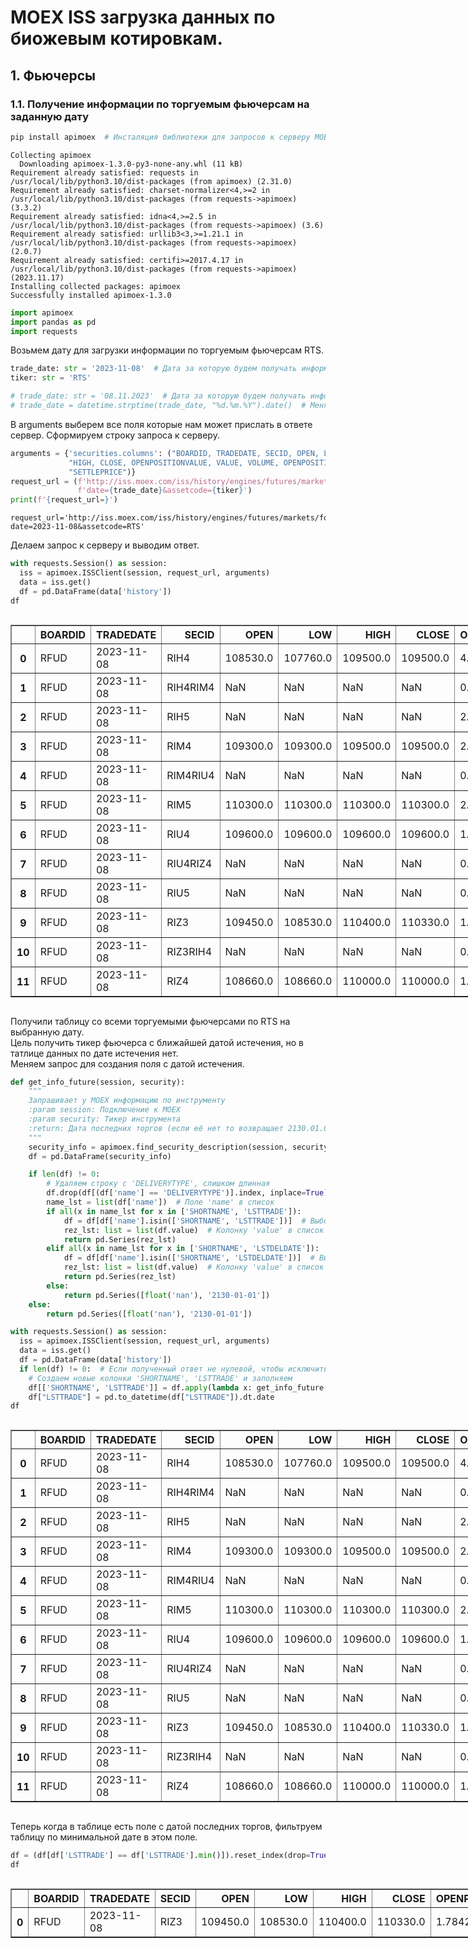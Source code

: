 # MOEX ISS загрузка данных по биожевым котировкам.

## 1. Фьючерсы

### 1.1. Получение информации по торгуемым фьючерсам на заданную дату


```python
pip install apimoex  # Инсталяция библиотеки для запросов к серверу MOEX
```

    Collecting apimoex
      Downloading apimoex-1.3.0-py3-none-any.whl (11 kB)
    Requirement already satisfied: requests in /usr/local/lib/python3.10/dist-packages (from apimoex) (2.31.0)
    Requirement already satisfied: charset-normalizer<4,>=2 in /usr/local/lib/python3.10/dist-packages (from requests->apimoex) (3.3.2)
    Requirement already satisfied: idna<4,>=2.5 in /usr/local/lib/python3.10/dist-packages (from requests->apimoex) (3.6)
    Requirement already satisfied: urllib3<3,>=1.21.1 in /usr/local/lib/python3.10/dist-packages (from requests->apimoex) (2.0.7)
    Requirement already satisfied: certifi>=2017.4.17 in /usr/local/lib/python3.10/dist-packages (from requests->apimoex) (2023.11.17)
    Installing collected packages: apimoex
    Successfully installed apimoex-1.3.0
    


```python
import apimoex
import pandas as pd
import requests
```

Возьмем дату для загрузки информации по торгуемым фьючерсам RTS.


```python
trade_date: str = '2023-11-08'  # Дата за которую будем получать информацию
tiker: str = 'RTS'

# trade_date: str = '08.11.2023'  # Дата за которую будем получать информацию
# trade_date = datetime.strptime(trade_date, "%d.%m.%Y").date()  # Меняем тип у даты
```

В arguments выберем все поля которые нам может прислать в ответе сервер.
Сформируем строку запроса к серверу.


```python
arguments = {'securities.columns': ("BOARDID, TRADEDATE, SECID, OPEN, LOW, "
             "HIGH, CLOSE, OPENPOSITIONVALUE, VALUE, VOLUME, OPENPOSITION, "
             "SETTLEPRICE")}
request_url = (f'http://iss.moex.com/iss/history/engines/futures/markets/forts/securities.json?'
               f'date={trade_date}&assetcode={tiker}')
print(f'{request_url=}')
```

    request_url='http://iss.moex.com/iss/history/engines/futures/markets/forts/securities.json?date=2023-11-08&assetcode=RTS'
    

Делаем запрос к серверу и выводим ответ.


```python
with requests.Session() as session:
  iss = apimoex.ISSClient(session, request_url, arguments)
  data = iss.get()
  df = pd.DataFrame(data['history'])
df
```





  <div id="df-984a94d1-a21a-47a9-b699-5cb3de6cdbf4" class="colab-df-container">
    <div>
<style scoped>
    .dataframe tbody tr th:only-of-type {
        vertical-align: middle;
    }

    .dataframe tbody tr th {
        vertical-align: top;
    }

    .dataframe thead th {
        text-align: right;
    }
</style>
<table border="1" class="dataframe">
  <thead>
    <tr style="text-align: right;">
      <th></th>
      <th>BOARDID</th>
      <th>TRADEDATE</th>
      <th>SECID</th>
      <th>OPEN</th>
      <th>LOW</th>
      <th>HIGH</th>
      <th>CLOSE</th>
      <th>OPENPOSITIONVALUE</th>
      <th>VALUE</th>
      <th>VOLUME</th>
      <th>OPENPOSITION</th>
      <th>SETTLEPRICE</th>
      <th>SWAPRATE</th>
    </tr>
  </thead>
  <tbody>
    <tr>
      <th>0</th>
      <td>RFUD</td>
      <td>2023-11-08</td>
      <td>RIH4</td>
      <td>108530.0</td>
      <td>107760.0</td>
      <td>109500.0</td>
      <td>109500.0</td>
      <td>4.586878e+08</td>
      <td>7.419192e+07</td>
      <td>371.0</td>
      <td>2280</td>
      <td>109500.0</td>
      <td>0.0</td>
    </tr>
    <tr>
      <th>1</th>
      <td>RFUD</td>
      <td>2023-11-08</td>
      <td>RIH4RIM4</td>
      <td>NaN</td>
      <td>NaN</td>
      <td>NaN</td>
      <td>NaN</td>
      <td>0.000000e+00</td>
      <td>NaN</td>
      <td>NaN</td>
      <td>0</td>
      <td>0.0</td>
      <td>NaN</td>
    </tr>
    <tr>
      <th>2</th>
      <td>RFUD</td>
      <td>2023-11-08</td>
      <td>RIH5</td>
      <td>NaN</td>
      <td>NaN</td>
      <td>NaN</td>
      <td>NaN</td>
      <td>2.900099e+06</td>
      <td>NaN</td>
      <td>NaN</td>
      <td>14</td>
      <td>112750.0</td>
      <td>0.0</td>
    </tr>
    <tr>
      <th>3</th>
      <td>RFUD</td>
      <td>2023-11-08</td>
      <td>RIM4</td>
      <td>109300.0</td>
      <td>109300.0</td>
      <td>109500.0</td>
      <td>109500.0</td>
      <td>2.373911e+07</td>
      <td>1.807854e+06</td>
      <td>9.0</td>
      <td>118</td>
      <td>109500.0</td>
      <td>0.0</td>
    </tr>
    <tr>
      <th>4</th>
      <td>RFUD</td>
      <td>2023-11-08</td>
      <td>RIM4RIU4</td>
      <td>NaN</td>
      <td>NaN</td>
      <td>NaN</td>
      <td>NaN</td>
      <td>0.000000e+00</td>
      <td>NaN</td>
      <td>NaN</td>
      <td>0</td>
      <td>100.0</td>
      <td>NaN</td>
    </tr>
    <tr>
      <th>5</th>
      <td>RFUD</td>
      <td>2023-11-08</td>
      <td>RIM5</td>
      <td>110300.0</td>
      <td>110300.0</td>
      <td>110300.0</td>
      <td>110300.0</td>
      <td>2.674963e+07</td>
      <td>2.026487e+05</td>
      <td>1.0</td>
      <td>132</td>
      <td>110300.0</td>
      <td>0.0</td>
    </tr>
    <tr>
      <th>6</th>
      <td>RFUD</td>
      <td>2023-11-08</td>
      <td>RIU4</td>
      <td>109600.0</td>
      <td>109600.0</td>
      <td>109600.0</td>
      <td>109600.0</td>
      <td>1.047086e+07</td>
      <td>2.013626e+05</td>
      <td>1.0</td>
      <td>52</td>
      <td>109600.0</td>
      <td>0.0</td>
    </tr>
    <tr>
      <th>7</th>
      <td>RFUD</td>
      <td>2023-11-08</td>
      <td>RIU4RIZ4</td>
      <td>NaN</td>
      <td>NaN</td>
      <td>NaN</td>
      <td>NaN</td>
      <td>0.000000e+00</td>
      <td>NaN</td>
      <td>NaN</td>
      <td>0</td>
      <td>400.0</td>
      <td>NaN</td>
    </tr>
    <tr>
      <th>8</th>
      <td>RFUD</td>
      <td>2023-11-08</td>
      <td>RIU5</td>
      <td>NaN</td>
      <td>NaN</td>
      <td>NaN</td>
      <td>NaN</td>
      <td>0.000000e+00</td>
      <td>NaN</td>
      <td>NaN</td>
      <td>0</td>
      <td>116000.0</td>
      <td>0.0</td>
    </tr>
    <tr>
      <th>9</th>
      <td>RFUD</td>
      <td>2023-11-08</td>
      <td>RIZ3</td>
      <td>109450.0</td>
      <td>108530.0</td>
      <td>110400.0</td>
      <td>110330.0</td>
      <td>1.784279e+10</td>
      <td>1.160192e+10</td>
      <td>57614.0</td>
      <td>88016</td>
      <td>110340.0</td>
      <td>0.0</td>
    </tr>
    <tr>
      <th>10</th>
      <td>RFUD</td>
      <td>2023-11-08</td>
      <td>RIZ3RIH4</td>
      <td>NaN</td>
      <td>NaN</td>
      <td>NaN</td>
      <td>NaN</td>
      <td>0.000000e+00</td>
      <td>NaN</td>
      <td>NaN</td>
      <td>0</td>
      <td>-840.0</td>
      <td>NaN</td>
    </tr>
    <tr>
      <th>11</th>
      <td>RFUD</td>
      <td>2023-11-08</td>
      <td>RIZ4</td>
      <td>108660.0</td>
      <td>108660.0</td>
      <td>110000.0</td>
      <td>110000.0</td>
      <td>1.576360e+07</td>
      <td>4.017331e+05</td>
      <td>2.0</td>
      <td>78</td>
      <td>110000.0</td>
      <td>0.0</td>
    </tr>
  </tbody>
</table>
</div>
    <div class="colab-df-buttons">

  <div class="colab-df-container">
    <button class="colab-df-convert" onclick="convertToInteractive('df-984a94d1-a21a-47a9-b699-5cb3de6cdbf4')"
            title="Convert this dataframe to an interactive table."
            style="display:none;">

  <svg xmlns="http://www.w3.org/2000/svg" height="24px" viewBox="0 -960 960 960">
    <path d="M120-120v-720h720v720H120Zm60-500h600v-160H180v160Zm220 220h160v-160H400v160Zm0 220h160v-160H400v160ZM180-400h160v-160H180v160Zm440 0h160v-160H620v160ZM180-180h160v-160H180v160Zm440 0h160v-160H620v160Z"/>
  </svg>
    </button>

  <style>
    .colab-df-container {
      display:flex;
      gap: 12px;
    }

    .colab-df-convert {
      background-color: #E8F0FE;
      border: none;
      border-radius: 50%;
      cursor: pointer;
      display: none;
      fill: #1967D2;
      height: 32px;
      padding: 0 0 0 0;
      width: 32px;
    }

    .colab-df-convert:hover {
      background-color: #E2EBFA;
      box-shadow: 0px 1px 2px rgba(60, 64, 67, 0.3), 0px 1px 3px 1px rgba(60, 64, 67, 0.15);
      fill: #174EA6;
    }

    .colab-df-buttons div {
      margin-bottom: 4px;
    }

    [theme=dark] .colab-df-convert {
      background-color: #3B4455;
      fill: #D2E3FC;
    }

    [theme=dark] .colab-df-convert:hover {
      background-color: #434B5C;
      box-shadow: 0px 1px 3px 1px rgba(0, 0, 0, 0.15);
      filter: drop-shadow(0px 1px 2px rgba(0, 0, 0, 0.3));
      fill: #FFFFFF;
    }
  </style>

    <script>
      const buttonEl =
        document.querySelector('#df-984a94d1-a21a-47a9-b699-5cb3de6cdbf4 button.colab-df-convert');
      buttonEl.style.display =
        google.colab.kernel.accessAllowed ? 'block' : 'none';

      async function convertToInteractive(key) {
        const element = document.querySelector('#df-984a94d1-a21a-47a9-b699-5cb3de6cdbf4');
        const dataTable =
          await google.colab.kernel.invokeFunction('convertToInteractive',
                                                    [key], {});
        if (!dataTable) return;

        const docLinkHtml = 'Like what you see? Visit the ' +
          '<a target="_blank" href=https://colab.research.google.com/notebooks/data_table.ipynb>data table notebook</a>'
          + ' to learn more about interactive tables.';
        element.innerHTML = '';
        dataTable['output_type'] = 'display_data';
        await google.colab.output.renderOutput(dataTable, element);
        const docLink = document.createElement('div');
        docLink.innerHTML = docLinkHtml;
        element.appendChild(docLink);
      }
    </script>
  </div>


<div id="df-9726d1fa-1f5e-4d92-b8d6-2085a12c7548">
  <button class="colab-df-quickchart" onclick="quickchart('df-9726d1fa-1f5e-4d92-b8d6-2085a12c7548')"
            title="Suggest charts"
            style="display:none;">

<svg xmlns="http://www.w3.org/2000/svg" height="24px"viewBox="0 0 24 24"
     width="24px">
    <g>
        <path d="M19 3H5c-1.1 0-2 .9-2 2v14c0 1.1.9 2 2 2h14c1.1 0 2-.9 2-2V5c0-1.1-.9-2-2-2zM9 17H7v-7h2v7zm4 0h-2V7h2v10zm4 0h-2v-4h2v4z"/>
    </g>
</svg>
  </button>

<style>
  .colab-df-quickchart {
      --bg-color: #E8F0FE;
      --fill-color: #1967D2;
      --hover-bg-color: #E2EBFA;
      --hover-fill-color: #174EA6;
      --disabled-fill-color: #AAA;
      --disabled-bg-color: #DDD;
  }

  [theme=dark] .colab-df-quickchart {
      --bg-color: #3B4455;
      --fill-color: #D2E3FC;
      --hover-bg-color: #434B5C;
      --hover-fill-color: #FFFFFF;
      --disabled-bg-color: #3B4455;
      --disabled-fill-color: #666;
  }

  .colab-df-quickchart {
    background-color: var(--bg-color);
    border: none;
    border-radius: 50%;
    cursor: pointer;
    display: none;
    fill: var(--fill-color);
    height: 32px;
    padding: 0;
    width: 32px;
  }

  .colab-df-quickchart:hover {
    background-color: var(--hover-bg-color);
    box-shadow: 0 1px 2px rgba(60, 64, 67, 0.3), 0 1px 3px 1px rgba(60, 64, 67, 0.15);
    fill: var(--button-hover-fill-color);
  }

  .colab-df-quickchart-complete:disabled,
  .colab-df-quickchart-complete:disabled:hover {
    background-color: var(--disabled-bg-color);
    fill: var(--disabled-fill-color);
    box-shadow: none;
  }

  .colab-df-spinner {
    border: 2px solid var(--fill-color);
    border-color: transparent;
    border-bottom-color: var(--fill-color);
    animation:
      spin 1s steps(1) infinite;
  }

  @keyframes spin {
    0% {
      border-color: transparent;
      border-bottom-color: var(--fill-color);
      border-left-color: var(--fill-color);
    }
    20% {
      border-color: transparent;
      border-left-color: var(--fill-color);
      border-top-color: var(--fill-color);
    }
    30% {
      border-color: transparent;
      border-left-color: var(--fill-color);
      border-top-color: var(--fill-color);
      border-right-color: var(--fill-color);
    }
    40% {
      border-color: transparent;
      border-right-color: var(--fill-color);
      border-top-color: var(--fill-color);
    }
    60% {
      border-color: transparent;
      border-right-color: var(--fill-color);
    }
    80% {
      border-color: transparent;
      border-right-color: var(--fill-color);
      border-bottom-color: var(--fill-color);
    }
    90% {
      border-color: transparent;
      border-bottom-color: var(--fill-color);
    }
  }
</style>

  <script>
    async function quickchart(key) {
      const quickchartButtonEl =
        document.querySelector('#' + key + ' button');
      quickchartButtonEl.disabled = true;  // To prevent multiple clicks.
      quickchartButtonEl.classList.add('colab-df-spinner');
      try {
        const charts = await google.colab.kernel.invokeFunction(
            'suggestCharts', [key], {});
      } catch (error) {
        console.error('Error during call to suggestCharts:', error);
      }
      quickchartButtonEl.classList.remove('colab-df-spinner');
      quickchartButtonEl.classList.add('colab-df-quickchart-complete');
    }
    (() => {
      let quickchartButtonEl =
        document.querySelector('#df-9726d1fa-1f5e-4d92-b8d6-2085a12c7548 button');
      quickchartButtonEl.style.display =
        google.colab.kernel.accessAllowed ? 'block' : 'none';
    })();
  </script>
</div>
    </div>
  </div>




Получили таблицу со всеми торгуемыми фьючерсами по RTS на выбранную дату.  
Цель получить тикер фьючерса с ближайшей датой истечения, но в татлице данных по дате истечения нет.  
Меняем запрос для создания поля с датой истечения.


```python
def get_info_future(session, security):
    """
    Запрашивает у MOEX информацию по инструменту
    :param session: Подключение к MOEX
    :param security: Тикер инструмента
    :return: Дата последних торгов (если её нет то возвращает 2130.01.01), короткое имя
    """
    security_info = apimoex.find_security_description(session, security)
    df = pd.DataFrame(security_info)

    if len(df) != 0:
        # Удаляем строку с 'DELIVERYTYPE', слишком длинная
        df.drop(df[(df['name'] == 'DELIVERYTYPE')].index, inplace=True)
        name_lst = list(df['name'])  # Поле 'name' в список
        if all(x in name_lst for x in ['SHORTNAME', 'LSTTRADE']):
            df = df[df['name'].isin(['SHORTNAME', 'LSTTRADE'])]  # Выборка необходимых строк
            rez_lst: list = list(df.value)  # Колонку 'value' в список
            return pd.Series(rez_lst)
        elif all(x in name_lst for x in ['SHORTNAME', 'LSTDELDATE']):
            df = df[df['name'].isin(['SHORTNAME', 'LSTDELDATE'])]  # Выборка необходимых строк
            rez_lst: list = list(df.value)  # Колонку 'value' в список
            return pd.Series(rez_lst)
        else:
            return pd.Series([float('nan'), '2130-01-01'])
    else:
        return pd.Series([float('nan'), '2130-01-01'])

with requests.Session() as session:
  iss = apimoex.ISSClient(session, request_url, arguments)
  data = iss.get()
  df = pd.DataFrame(data['history'])
  if len(df) != 0:  # Если полученный ответ не нулевой, чтобы исключить выходные дни
    # Создаем новые колонки 'SHORTNAME', 'LSTTRADE' и заполняем
    df[['SHORTNAME', 'LSTTRADE']] = df.apply(lambda x: get_info_future(session, x['SECID']), axis=1)
    df["LSTTRADE"] = pd.to_datetime(df["LSTTRADE"]).dt.date
df
```





  <div id="df-bd56dae9-c0aa-4225-bd0e-2981149fc124" class="colab-df-container">
    <div>
<style scoped>
    .dataframe tbody tr th:only-of-type {
        vertical-align: middle;
    }

    .dataframe tbody tr th {
        vertical-align: top;
    }

    .dataframe thead th {
        text-align: right;
    }
</style>
<table border="1" class="dataframe">
  <thead>
    <tr style="text-align: right;">
      <th></th>
      <th>BOARDID</th>
      <th>TRADEDATE</th>
      <th>SECID</th>
      <th>OPEN</th>
      <th>LOW</th>
      <th>HIGH</th>
      <th>CLOSE</th>
      <th>OPENPOSITIONVALUE</th>
      <th>VALUE</th>
      <th>VOLUME</th>
      <th>OPENPOSITION</th>
      <th>SETTLEPRICE</th>
      <th>SWAPRATE</th>
      <th>SHORTNAME</th>
      <th>LSTTRADE</th>
    </tr>
  </thead>
  <tbody>
    <tr>
      <th>0</th>
      <td>RFUD</td>
      <td>2023-11-08</td>
      <td>RIH4</td>
      <td>108530.0</td>
      <td>107760.0</td>
      <td>109500.0</td>
      <td>109500.0</td>
      <td>4.586878e+08</td>
      <td>7.419192e+07</td>
      <td>371.0</td>
      <td>2280</td>
      <td>109500.0</td>
      <td>0.0</td>
      <td>RTS-3.24</td>
      <td>2024-03-21</td>
    </tr>
    <tr>
      <th>1</th>
      <td>RFUD</td>
      <td>2023-11-08</td>
      <td>RIH4RIM4</td>
      <td>NaN</td>
      <td>NaN</td>
      <td>NaN</td>
      <td>NaN</td>
      <td>0.000000e+00</td>
      <td>NaN</td>
      <td>NaN</td>
      <td>0</td>
      <td>0.0</td>
      <td>NaN</td>
      <td>NaN</td>
      <td>2130-01-01</td>
    </tr>
    <tr>
      <th>2</th>
      <td>RFUD</td>
      <td>2023-11-08</td>
      <td>RIH5</td>
      <td>NaN</td>
      <td>NaN</td>
      <td>NaN</td>
      <td>NaN</td>
      <td>2.900099e+06</td>
      <td>NaN</td>
      <td>NaN</td>
      <td>14</td>
      <td>112750.0</td>
      <td>0.0</td>
      <td>RTS-3.25</td>
      <td>2025-03-20</td>
    </tr>
    <tr>
      <th>3</th>
      <td>RFUD</td>
      <td>2023-11-08</td>
      <td>RIM4</td>
      <td>109300.0</td>
      <td>109300.0</td>
      <td>109500.0</td>
      <td>109500.0</td>
      <td>2.373911e+07</td>
      <td>1.807854e+06</td>
      <td>9.0</td>
      <td>118</td>
      <td>109500.0</td>
      <td>0.0</td>
      <td>RTS-6.24</td>
      <td>2024-06-20</td>
    </tr>
    <tr>
      <th>4</th>
      <td>RFUD</td>
      <td>2023-11-08</td>
      <td>RIM4RIU4</td>
      <td>NaN</td>
      <td>NaN</td>
      <td>NaN</td>
      <td>NaN</td>
      <td>0.000000e+00</td>
      <td>NaN</td>
      <td>NaN</td>
      <td>0</td>
      <td>100.0</td>
      <td>NaN</td>
      <td>NaN</td>
      <td>2130-01-01</td>
    </tr>
    <tr>
      <th>5</th>
      <td>RFUD</td>
      <td>2023-11-08</td>
      <td>RIM5</td>
      <td>110300.0</td>
      <td>110300.0</td>
      <td>110300.0</td>
      <td>110300.0</td>
      <td>2.674963e+07</td>
      <td>2.026487e+05</td>
      <td>1.0</td>
      <td>132</td>
      <td>110300.0</td>
      <td>0.0</td>
      <td>RTS-6.25</td>
      <td>2025-06-19</td>
    </tr>
    <tr>
      <th>6</th>
      <td>RFUD</td>
      <td>2023-11-08</td>
      <td>RIU4</td>
      <td>109600.0</td>
      <td>109600.0</td>
      <td>109600.0</td>
      <td>109600.0</td>
      <td>1.047086e+07</td>
      <td>2.013626e+05</td>
      <td>1.0</td>
      <td>52</td>
      <td>109600.0</td>
      <td>0.0</td>
      <td>RTS-9.24</td>
      <td>2024-09-19</td>
    </tr>
    <tr>
      <th>7</th>
      <td>RFUD</td>
      <td>2023-11-08</td>
      <td>RIU4RIZ4</td>
      <td>NaN</td>
      <td>NaN</td>
      <td>NaN</td>
      <td>NaN</td>
      <td>0.000000e+00</td>
      <td>NaN</td>
      <td>NaN</td>
      <td>0</td>
      <td>400.0</td>
      <td>NaN</td>
      <td>NaN</td>
      <td>2130-01-01</td>
    </tr>
    <tr>
      <th>8</th>
      <td>RFUD</td>
      <td>2023-11-08</td>
      <td>RIU5</td>
      <td>NaN</td>
      <td>NaN</td>
      <td>NaN</td>
      <td>NaN</td>
      <td>0.000000e+00</td>
      <td>NaN</td>
      <td>NaN</td>
      <td>0</td>
      <td>116000.0</td>
      <td>0.0</td>
      <td>RTS-9.25</td>
      <td>2025-09-18</td>
    </tr>
    <tr>
      <th>9</th>
      <td>RFUD</td>
      <td>2023-11-08</td>
      <td>RIZ3</td>
      <td>109450.0</td>
      <td>108530.0</td>
      <td>110400.0</td>
      <td>110330.0</td>
      <td>1.784279e+10</td>
      <td>1.160192e+10</td>
      <td>57614.0</td>
      <td>88016</td>
      <td>110340.0</td>
      <td>0.0</td>
      <td>RTS-12.23</td>
      <td>2023-12-21</td>
    </tr>
    <tr>
      <th>10</th>
      <td>RFUD</td>
      <td>2023-11-08</td>
      <td>RIZ3RIH4</td>
      <td>NaN</td>
      <td>NaN</td>
      <td>NaN</td>
      <td>NaN</td>
      <td>0.000000e+00</td>
      <td>NaN</td>
      <td>NaN</td>
      <td>0</td>
      <td>-840.0</td>
      <td>NaN</td>
      <td>NaN</td>
      <td>2130-01-01</td>
    </tr>
    <tr>
      <th>11</th>
      <td>RFUD</td>
      <td>2023-11-08</td>
      <td>RIZ4</td>
      <td>108660.0</td>
      <td>108660.0</td>
      <td>110000.0</td>
      <td>110000.0</td>
      <td>1.576360e+07</td>
      <td>4.017331e+05</td>
      <td>2.0</td>
      <td>78</td>
      <td>110000.0</td>
      <td>0.0</td>
      <td>RTS-12.24</td>
      <td>2024-12-19</td>
    </tr>
  </tbody>
</table>
</div>
    <div class="colab-df-buttons">

  <div class="colab-df-container">
    <button class="colab-df-convert" onclick="convertToInteractive('df-bd56dae9-c0aa-4225-bd0e-2981149fc124')"
            title="Convert this dataframe to an interactive table."
            style="display:none;">

  <svg xmlns="http://www.w3.org/2000/svg" height="24px" viewBox="0 -960 960 960">
    <path d="M120-120v-720h720v720H120Zm60-500h600v-160H180v160Zm220 220h160v-160H400v160Zm0 220h160v-160H400v160ZM180-400h160v-160H180v160Zm440 0h160v-160H620v160ZM180-180h160v-160H180v160Zm440 0h160v-160H620v160Z"/>
  </svg>
    </button>

  <style>
    .colab-df-container {
      display:flex;
      gap: 12px;
    }

    .colab-df-convert {
      background-color: #E8F0FE;
      border: none;
      border-radius: 50%;
      cursor: pointer;
      display: none;
      fill: #1967D2;
      height: 32px;
      padding: 0 0 0 0;
      width: 32px;
    }

    .colab-df-convert:hover {
      background-color: #E2EBFA;
      box-shadow: 0px 1px 2px rgba(60, 64, 67, 0.3), 0px 1px 3px 1px rgba(60, 64, 67, 0.15);
      fill: #174EA6;
    }

    .colab-df-buttons div {
      margin-bottom: 4px;
    }

    [theme=dark] .colab-df-convert {
      background-color: #3B4455;
      fill: #D2E3FC;
    }

    [theme=dark] .colab-df-convert:hover {
      background-color: #434B5C;
      box-shadow: 0px 1px 3px 1px rgba(0, 0, 0, 0.15);
      filter: drop-shadow(0px 1px 2px rgba(0, 0, 0, 0.3));
      fill: #FFFFFF;
    }
  </style>

    <script>
      const buttonEl =
        document.querySelector('#df-bd56dae9-c0aa-4225-bd0e-2981149fc124 button.colab-df-convert');
      buttonEl.style.display =
        google.colab.kernel.accessAllowed ? 'block' : 'none';

      async function convertToInteractive(key) {
        const element = document.querySelector('#df-bd56dae9-c0aa-4225-bd0e-2981149fc124');
        const dataTable =
          await google.colab.kernel.invokeFunction('convertToInteractive',
                                                    [key], {});
        if (!dataTable) return;

        const docLinkHtml = 'Like what you see? Visit the ' +
          '<a target="_blank" href=https://colab.research.google.com/notebooks/data_table.ipynb>data table notebook</a>'
          + ' to learn more about interactive tables.';
        element.innerHTML = '';
        dataTable['output_type'] = 'display_data';
        await google.colab.output.renderOutput(dataTable, element);
        const docLink = document.createElement('div');
        docLink.innerHTML = docLinkHtml;
        element.appendChild(docLink);
      }
    </script>
  </div>


<div id="df-84325ce5-51ad-4710-84a9-55ef40c10459">
  <button class="colab-df-quickchart" onclick="quickchart('df-84325ce5-51ad-4710-84a9-55ef40c10459')"
            title="Suggest charts"
            style="display:none;">

<svg xmlns="http://www.w3.org/2000/svg" height="24px"viewBox="0 0 24 24"
     width="24px">
    <g>
        <path d="M19 3H5c-1.1 0-2 .9-2 2v14c0 1.1.9 2 2 2h14c1.1 0 2-.9 2-2V5c0-1.1-.9-2-2-2zM9 17H7v-7h2v7zm4 0h-2V7h2v10zm4 0h-2v-4h2v4z"/>
    </g>
</svg>
  </button>

<style>
  .colab-df-quickchart {
      --bg-color: #E8F0FE;
      --fill-color: #1967D2;
      --hover-bg-color: #E2EBFA;
      --hover-fill-color: #174EA6;
      --disabled-fill-color: #AAA;
      --disabled-bg-color: #DDD;
  }

  [theme=dark] .colab-df-quickchart {
      --bg-color: #3B4455;
      --fill-color: #D2E3FC;
      --hover-bg-color: #434B5C;
      --hover-fill-color: #FFFFFF;
      --disabled-bg-color: #3B4455;
      --disabled-fill-color: #666;
  }

  .colab-df-quickchart {
    background-color: var(--bg-color);
    border: none;
    border-radius: 50%;
    cursor: pointer;
    display: none;
    fill: var(--fill-color);
    height: 32px;
    padding: 0;
    width: 32px;
  }

  .colab-df-quickchart:hover {
    background-color: var(--hover-bg-color);
    box-shadow: 0 1px 2px rgba(60, 64, 67, 0.3), 0 1px 3px 1px rgba(60, 64, 67, 0.15);
    fill: var(--button-hover-fill-color);
  }

  .colab-df-quickchart-complete:disabled,
  .colab-df-quickchart-complete:disabled:hover {
    background-color: var(--disabled-bg-color);
    fill: var(--disabled-fill-color);
    box-shadow: none;
  }

  .colab-df-spinner {
    border: 2px solid var(--fill-color);
    border-color: transparent;
    border-bottom-color: var(--fill-color);
    animation:
      spin 1s steps(1) infinite;
  }

  @keyframes spin {
    0% {
      border-color: transparent;
      border-bottom-color: var(--fill-color);
      border-left-color: var(--fill-color);
    }
    20% {
      border-color: transparent;
      border-left-color: var(--fill-color);
      border-top-color: var(--fill-color);
    }
    30% {
      border-color: transparent;
      border-left-color: var(--fill-color);
      border-top-color: var(--fill-color);
      border-right-color: var(--fill-color);
    }
    40% {
      border-color: transparent;
      border-right-color: var(--fill-color);
      border-top-color: var(--fill-color);
    }
    60% {
      border-color: transparent;
      border-right-color: var(--fill-color);
    }
    80% {
      border-color: transparent;
      border-right-color: var(--fill-color);
      border-bottom-color: var(--fill-color);
    }
    90% {
      border-color: transparent;
      border-bottom-color: var(--fill-color);
    }
  }
</style>

  <script>
    async function quickchart(key) {
      const quickchartButtonEl =
        document.querySelector('#' + key + ' button');
      quickchartButtonEl.disabled = true;  // To prevent multiple clicks.
      quickchartButtonEl.classList.add('colab-df-spinner');
      try {
        const charts = await google.colab.kernel.invokeFunction(
            'suggestCharts', [key], {});
      } catch (error) {
        console.error('Error during call to suggestCharts:', error);
      }
      quickchartButtonEl.classList.remove('colab-df-spinner');
      quickchartButtonEl.classList.add('colab-df-quickchart-complete');
    }
    (() => {
      let quickchartButtonEl =
        document.querySelector('#df-84325ce5-51ad-4710-84a9-55ef40c10459 button');
      quickchartButtonEl.style.display =
        google.colab.kernel.accessAllowed ? 'block' : 'none';
    })();
  </script>
</div>
    </div>
  </div>




Теперь когда в таблице есть поле с датой последних торгов, фильтруем таблицу по минимальной дате в этом поле.


```python
df = (df[df['LSTTRADE'] == df['LSTTRADE'].min()]).reset_index(drop=True)
df
```





  <div id="df-6b490148-7c66-4605-9911-9211b0dc2bf6" class="colab-df-container">
    <div>
<style scoped>
    .dataframe tbody tr th:only-of-type {
        vertical-align: middle;
    }

    .dataframe tbody tr th {
        vertical-align: top;
    }

    .dataframe thead th {
        text-align: right;
    }
</style>
<table border="1" class="dataframe">
  <thead>
    <tr style="text-align: right;">
      <th></th>
      <th>BOARDID</th>
      <th>TRADEDATE</th>
      <th>SECID</th>
      <th>OPEN</th>
      <th>LOW</th>
      <th>HIGH</th>
      <th>CLOSE</th>
      <th>OPENPOSITIONVALUE</th>
      <th>VALUE</th>
      <th>VOLUME</th>
      <th>OPENPOSITION</th>
      <th>SETTLEPRICE</th>
      <th>SWAPRATE</th>
      <th>SHORTNAME</th>
      <th>LSTTRADE</th>
    </tr>
  </thead>
  <tbody>
    <tr>
      <th>0</th>
      <td>RFUD</td>
      <td>2023-11-08</td>
      <td>RIZ3</td>
      <td>109450.0</td>
      <td>108530.0</td>
      <td>110400.0</td>
      <td>110330.0</td>
      <td>1.784279e+10</td>
      <td>1.160192e+10</td>
      <td>57614.0</td>
      <td>88016</td>
      <td>110340.0</td>
      <td>0.0</td>
      <td>RTS-12.23</td>
      <td>2023-12-21</td>
    </tr>
  </tbody>
</table>
</div>
    <div class="colab-df-buttons">

  <div class="colab-df-container">
    <button class="colab-df-convert" onclick="convertToInteractive('df-6b490148-7c66-4605-9911-9211b0dc2bf6')"
            title="Convert this dataframe to an interactive table."
            style="display:none;">

  <svg xmlns="http://www.w3.org/2000/svg" height="24px" viewBox="0 -960 960 960">
    <path d="M120-120v-720h720v720H120Zm60-500h600v-160H180v160Zm220 220h160v-160H400v160Zm0 220h160v-160H400v160ZM180-400h160v-160H180v160Zm440 0h160v-160H620v160ZM180-180h160v-160H180v160Zm440 0h160v-160H620v160Z"/>
  </svg>
    </button>

  <style>
    .colab-df-container {
      display:flex;
      gap: 12px;
    }

    .colab-df-convert {
      background-color: #E8F0FE;
      border: none;
      border-radius: 50%;
      cursor: pointer;
      display: none;
      fill: #1967D2;
      height: 32px;
      padding: 0 0 0 0;
      width: 32px;
    }

    .colab-df-convert:hover {
      background-color: #E2EBFA;
      box-shadow: 0px 1px 2px rgba(60, 64, 67, 0.3), 0px 1px 3px 1px rgba(60, 64, 67, 0.15);
      fill: #174EA6;
    }

    .colab-df-buttons div {
      margin-bottom: 4px;
    }

    [theme=dark] .colab-df-convert {
      background-color: #3B4455;
      fill: #D2E3FC;
    }

    [theme=dark] .colab-df-convert:hover {
      background-color: #434B5C;
      box-shadow: 0px 1px 3px 1px rgba(0, 0, 0, 0.15);
      filter: drop-shadow(0px 1px 2px rgba(0, 0, 0, 0.3));
      fill: #FFFFFF;
    }
  </style>

    <script>
      const buttonEl =
        document.querySelector('#df-6b490148-7c66-4605-9911-9211b0dc2bf6 button.colab-df-convert');
      buttonEl.style.display =
        google.colab.kernel.accessAllowed ? 'block' : 'none';

      async function convertToInteractive(key) {
        const element = document.querySelector('#df-6b490148-7c66-4605-9911-9211b0dc2bf6');
        const dataTable =
          await google.colab.kernel.invokeFunction('convertToInteractive',
                                                    [key], {});
        if (!dataTable) return;

        const docLinkHtml = 'Like what you see? Visit the ' +
          '<a target="_blank" href=https://colab.research.google.com/notebooks/data_table.ipynb>data table notebook</a>'
          + ' to learn more about interactive tables.';
        element.innerHTML = '';
        dataTable['output_type'] = 'display_data';
        await google.colab.output.renderOutput(dataTable, element);
        const docLink = document.createElement('div');
        docLink.innerHTML = docLinkHtml;
        element.appendChild(docLink);
      }
    </script>
  </div>

    </div>
  </div>




### 1.2. Получить свечи заданного интервала в минутах.

https://iss.moex.com/iss/engines/futures/markets/forts/securities/riz3/candles?from=2023-11-08&till=2023-11-10&interval=1  # Свечи по фьючерсу


```python
with requests.Session() as session:
    data = apimoex.get_market_candles(
        session=session,
        security="RIZ3",
        market="forts",
        engine="futures",
        interval=1,
        start = trade_date,
        end = trade_date,
        columns = ('begin', 'open', 'close', 'high', 'low', 'volume',),
    )
    df = pd.DataFrame(data)
    # df.set_index("begin", inplace=True)
    # print(df.head(), "\n")
    # print(df.tail(), "\n")
    # df.info()
    print(df)
```

                       begin    open   close    high     low  volume
    0    2023-11-08 08:59:00  108860  108860  108860  108860       2
    1    2023-11-08 09:00:00  108890  108970  109000  108860     240
    2    2023-11-08 09:01:00  108970  109050  109060  108960     139
    3    2023-11-08 09:02:00  109060  109010  109060  109000      76
    4    2023-11-08 09:03:00  109010  109060  109060  108990     103
    ..                   ...     ...     ...     ...     ...     ...
    846  2023-11-08 23:45:00  110020  110010  110020  110010       4
    847  2023-11-08 23:46:00  110030  110010  110030  110010       6
    848  2023-11-08 23:47:00  110000  110010  110010  110000       7
    849  2023-11-08 23:48:00  110000  109990  110000  109950      54
    850  2023-11-08 23:49:00  109980  109960  109980  109940      80
    
    [851 rows x 6 columns]
    


```python
df = df.loc[(df['open'] == 109450) | (df['close'] == 110330)]
print(df)
```

                       begin    open   close    high     low  volume
    585  2023-11-08 18:49:00  110320  110330  110330  110270     208
    

Предыдущий день.


```python
from datetime import datetime, timedelta

with requests.Session() as session:
    data = apimoex.get_market_candles(
        session=session,
        security="RIZ3",
        market="forts",
        engine="futures",
        interval=1,
        start = (datetime.strptime(f'{trade_date}', "%Y-%m-%d") - timedelta(days=1)).strftime("%Y-%m-%d"),
        end = (datetime.strptime(f'{trade_date}', "%Y-%m-%d") - timedelta(days=1)).strftime("%Y-%m-%d"),
    )
    df = pd.DataFrame(data)
    print(df)
```

                       begin    open   close    high     low  value
    0    2023-11-07 08:59:00  109200  109300  109300  109200      0
    1    2023-11-07 09:00:00  109190  109180  109190  109100      0
    2    2023-11-07 09:01:00  109160  109090  109160  109080      0
    3    2023-11-07 09:02:00  109090  109120  109120  109080      0
    4    2023-11-07 09:03:00  109120  109130  109170  109110      0
    ..                   ...     ...     ...     ...     ...    ...
    829  2023-11-07 23:45:00  108860  108890  108890  108860      0
    830  2023-11-07 23:46:00  108880  108880  108880  108880      0
    831  2023-11-07 23:47:00  108880  108860  108880  108860      0
    832  2023-11-07 23:48:00  108860  108880  108880  108850      0
    833  2023-11-07 23:49:00  108850  108890  108900  108850      0
    
    [834 rows x 6 columns]
    


```python
df = df.loc[(df['open'] == 109450) | (df['close'] == 110330)]
print(df)
```

                       begin    open   close    high     low  value
    545  2023-11-07 18:12:00  109450  109460  109480  109420      0
    550  2023-11-07 18:17:00  109450  109410  109460  109410      0
    583  2023-11-07 19:05:00  109450  109430  109470  109350      0
    

### Выводы

Дневные котировки на MOEX за дату храняться с 19:05 предыдущего дня и до 18:49
